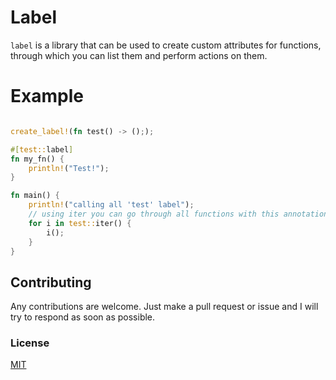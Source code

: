 
# Label

`label` is a library that can be used to create custom attributes for functions, through which you can list them and perform actions on them.

# Example

```rust

create_label!(fn test() -> (););

#[test::label]
fn my_fn() {
    println!("Test!");
}

fn main() {
    println!("calling all 'test' label");
    // using iter you can go through all functions with this annotation.
    for i in test::iter() {
        i();
    }
}

```

## Contributing

Any contributions are welcome. Just make a pull request or issue and I will try to respond as soon as possible.

### License

[MIT](./LICENSE)
